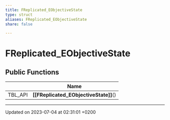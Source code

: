 ```yaml
---
title: FReplicated_EObjectiveState
type: struct
aliases: FReplicated_EObjectiveState
share: false

---
```


# FReplicated_EObjectiveState





## Public Functions

|                | Name           |
| -------------- | -------------- |
| TBL_API | **[[FReplicated_EObjectiveState]]**() |

-------------------------------

Updated on 2023-07-04 at 02:31:01 +0200